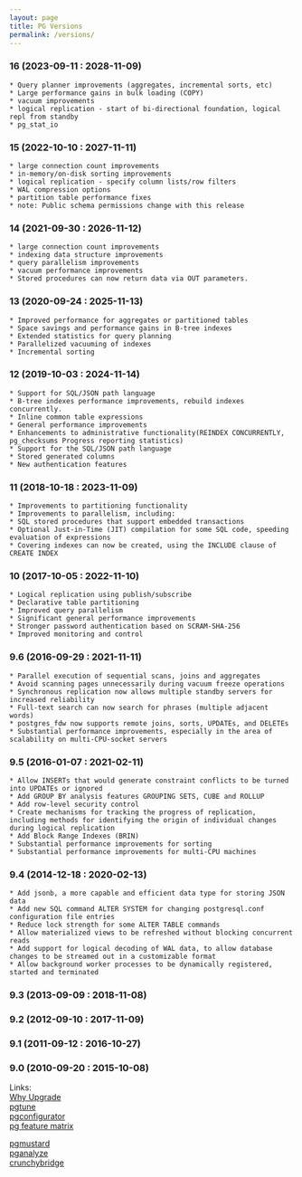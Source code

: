 ```yaml
---
layout: page
title: PG Versions
permalink: /versions/
---
```


### 16 (2023-09-11 : 2028-11-09)  
	* Query planner improvements (aggregates, incremental sorts, etc)
	* Large performance gains in bulk loading (COPY)
	* vacuum improvements 
	* logical replication - start of bi-directional foundation, logical repl from standby
	* pg_stat_io

### 15 (2022-10-10 : 2027-11-11)  
	* large connection count improvements
	* in-memory/on-disk sorting improvements
	* logical replication - specify column lists/row filters
	* WAL compression options
	* partition table performance fixes
	* note: Public schema permissions change with this release

### 14 (2021-09-30 : 2026-11-12)  
	* large connection count improvements
	* indexing data structure improvements
	* query parallelism improvements
	* vacuum performance improvements
	* Stored procedures can now return data via OUT parameters.

### 13 (2020-09-24 : 2025-11-13)  
	* Improved performance for aggregates or partitioned tables
	* Space savings and performance gains in B-tree indexes
	* Extended statistics for query planning
	* Parallelized vacuuming of indexes
	* Incremental sorting

### 12 (2019-10-03 : 2024-11-14)
    * Support for SQL/JSON path language
    * B-tree indexes performance improvements, rebuild indexes concurrently.
    * Inline common table expressions
    * General performance improvements
    * Enhancements to administrative functionality(REINDEX CONCURRENTLY, pg_checksums Progress reporting statistics)
    * Support for the SQL/JSON path language
	* Stored generated columns
    * New authentication features


### 11 (2018-10-18 : 2023-11-09)  
	* Improvements to partitioning functionality
	* Improvements to parallelism, including:
	* SQL stored procedures that support embedded transactions
	* Optional Just-in-Time (JIT) compilation for some SQL code, speeding evaluation of expressions
	* Covering indexes can now be created, using the INCLUDE clause of CREATE INDEX

### 10 (2017-10-05 : 2022-11-10)
    * Logical replication using publish/subscribe
	* Declarative table partitioning
	* Improved query parallelism
	* Significant general performance improvements
	* Stronger password authentication based on SCRAM-SHA-256
	* Improved monitoring and control

### 9.6 (2016-09-29 : 2021-11-11)
	* Parallel execution of sequential scans, joins and aggregates
	* Avoid scanning pages unnecessarily during vacuum freeze operations
	* Synchronous replication now allows multiple standby servers for increased reliability
	* Full-text search can now search for phrases (multiple adjacent words)
	* postgres_fdw now supports remote joins, sorts, UPDATEs, and DELETEs
	* Substantial performance improvements, especially in the area of scalability on multi-CPU-socket servers


### 9.5 (2016-01-07 : 2021-02-11)
    * Allow INSERTs that would generate constraint conflicts to be turned into UPDATEs or ignored
    * Add GROUP BY analysis features GROUPING SETS, CUBE and ROLLUP
	* Add row-level security control
	* Create mechanisms for tracking the progress of replication, including methods for identifying the origin of individual changes during logical replication
    * Add Block Range Indexes (BRIN)
    * Substantial performance improvements for sorting
    * Substantial performance improvements for multi-CPU machines

### 9.4 (2014-12-18 : 2020-02-13)
	* Add jsonb, a more capable and efficient data type for storing JSON data
	* Add new SQL command ALTER SYSTEM for changing postgresql.conf configuration file entries
	* Reduce lock strength for some ALTER TABLE commands
	* Allow materialized views to be refreshed without blocking concurrent reads
	* Add support for logical decoding of WAL data, to allow database changes to be streamed out in a customizable format
	* Allow background worker processes to be dynamically registered, started and terminated

### 9.3 (2013-09-09 : 2018-11-08)
### 9.2 (2012-09-10 : 2017-11-09)
### 9.1 (2011-09-12 : 2016-10-27)
### 9.0 (2010-09-20 : 2015-10-08)
  
  
Links:  
[Why Upgrade](https://why-upgrade.depesz.com/show?from=12.5&to=16.2&keywords=)  
[pgtune](https://pgtune.leopard.in.ua/)  
[pgconfigurator](https://pgconfigurator.cybertec-postgresql.com/)  
[pg feature matrix](https://www.postgresql.org/about/featurematrix/)  

[pgmustard](https://www.pgmustard.com/)  
[pganalyze](https://pganalyze.com/)  
[crunchybridge](https://www.crunchydata.com/products/crunchy-bridge)  
